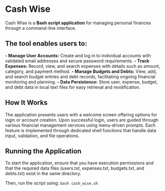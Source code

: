 # Cash Wise
Cash Wise is a **Bash script application** for managing personal finances through a command-line interface. 

## The tool enables users to:
**- Manage User Accounts:** Create and log in to individual accounts with validated email addresses and secure password requirements.
**- Track Expenses:** Record, view, and search expenses with details such as amount, category, and payment method.
**- Manage Budgets and Debts:** View, add, and search budget entries and debt records, facilitating ongoing financial monitoring and planning.
**- Data Persistence:** Store user, expense, budget, and debt data in local text files for easy retrieval and modification.

## How It Works
The application presents users with a welcome screen offering options for login or account creation. Upon successful login, users are guided through various financial management services using menu-driven prompts. Each feature is implemented through dedicated shell functions that handle data input, validation, and file operations.

## Running the Application
To start the application, ensure that you have execution permissions and that the required data files (users.txt, expenses.txt, budgets.txt, and debts.txt) exist in the same directory. 

Then, run the script using:
```bash cash_wise.sh```
